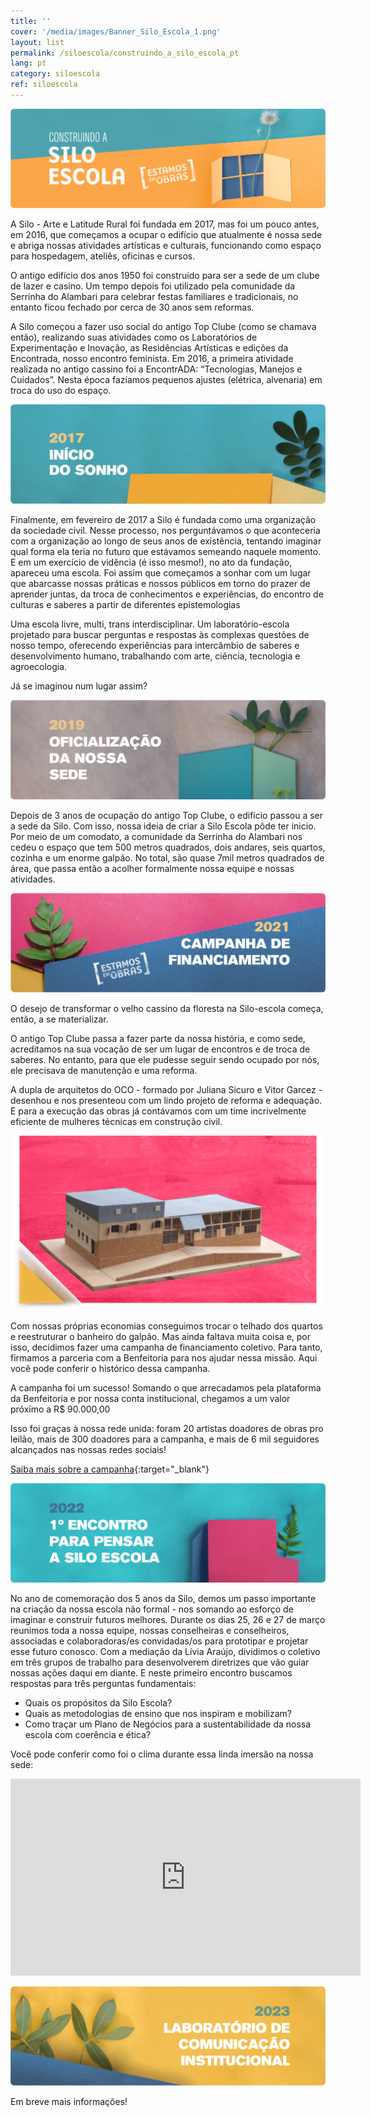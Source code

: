 ```yaml
---
title: ''
cover: '/media/images/Banner_Silo_Escola_1.png'
layout: list
permalink: /siloescola/construindo_a_silo_escola_pt
lang: pt
category: siloescola
ref: siloescola
---
```



![](/media/images/Banner_Silo_Escola_1.png)

A Silo - Arte e Latitude Rural foi fundada em 2017, mas foi um pouco antes, em 2016, que começamos a ocupar o edifício que atualmente é nossa sede e abriga nossas atividades artísticas e culturais, funcionando como espaço para hospedagem, ateliês, oficinas e cursos. 

O antigo edifício dos anos 1950 foi construído para ser a sede de um clube de lazer e casino. Um tempo depois foi utilizado pela comunidade da Serrinha do Alambari para celebrar festas familiares e tradicionais, no entanto ficou fechado por cerca de 30 anos sem reformas.

A Silo começou a fazer uso social do antigo Top Clube (como se chamava então), realizando suas atividades como  os Laboratórios de Experimentação e Inovação, as Residências Artísticas e edições da Encontrada, nosso encontro feminista. Em 2016, a primeira atividade realizada no antigo cassino foi a EncontrADA: “Tecnologias, Manejos e Cuidados”. Nesta época fazíamos pequenos ajustes (elétrica, alvenaria) em troca do uso do espaço. 

![](/media/images/Banner_Silo_Escola_2.png)

Finalmente, em fevereiro de 2017 a Silo é fundada como uma organização da sociedade civil. Nesse processo, nos perguntávamos o que aconteceria com a organização ao longo de seus anos de existência, tentando imaginar qual forma ela teria no futuro que estávamos semeando naquele momento. E em um exercício de vidência (é isso mesmo!), no ato da fundação, apareceu uma escola. Foi assim que começamos a sonhar com um lugar que abarcasse nossas práticas e nossos públicos em torno do prazer de aprender juntas, da troca de conhecimentos e experiências, do encontro de culturas e saberes a partir de diferentes epistemologias 

Uma escola livre, multi, trans interdisciplinar. Um laboratório-escola projetado para buscar perguntas e respostas às complexas questões de nosso tempo, oferecendo experiências para intercâmbio de saberes e desenvolvimento humano, trabalhando com arte, ciência, tecnologia e agroecologia.

Já se imaginou num lugar assim?

![](/media/images/Banner_Silo_Escola_3.png)

Depois de 3 anos de ocupação do antigo Top Clube, o edifício passou a ser a sede da Silo. Com isso, nossa ideia de criar a Silo Escola pôde ter inicio. Por meio de um comodato, a comunidade da Serrinha do Alambari nos cedeu o espaço que tem 500 metros quadrados, dois andares, seis quartos, cozinha e um enorme galpão. No total, são quase 7mil metros quadrados de área, que passa então a acolher formalmente nossa equipe e nossas atividades. 

![](/media/images/Banner_Silo_Escola_4.png)

O desejo de transformar o velho cassino da floresta na Silo-escola começa, então, a se materializar.

O antigo Top Clube passa a fazer parte da nossa história, e como sede, acreditamos na sua vocação de ser um lugar de encontros e de troca de saberes. No entanto, para que ele pudesse seguir sendo ocupado por nós, ele precisava de manutenção e uma reforma.

A dupla de arquitetos do OCO - formado por Juliana Sicuro e Vitor Garcez -  desenhou e nos presenteou com um lindo projeto de reforma e adequação. E para a execução das obras já contávamos com um time incrivelmente eficiente de mulheres técnicas em construção civil.

![](/media/images/DshAP1K.jpg)

Com nossas próprias economias conseguimos trocar o telhado dos quartos e reestruturar o banheiro do galpão. Mas ainda faltava muita coisa e, por isso, decidimos fazer uma campanha de financiamento coletivo. Para tanto, firmamos a parceria com a Benfeitoria para nos ajudar nessa missão. Aqui você pode conferir o histórico dessa campanha.

A campanha foi um sucesso! Somando o que arrecadamos pela plataforma da Benfeitoria e por nossa conta institucional, chegamos a um valor próximo a R$ 90.000,00

Isso foi graças à nossa rede unida: foram 20 artistas doadores de obras pro leilão, mais de 300 doadores para a campanha, e mais de 6 mil seguidores alcançados nas nossas redes sociais! 

[Saiba mais sobre a campanha](https://youtu.be/nzDjyonf0kw){:target="_blank"}

![](/media/images/Banner_Silo_Escola_5.png)

No ano de comemoração dos 5 anos da Silo, demos um passo importante na criação da nossa escola não formal - nos somando ao esforço de imaginar e construir futuros melhores. Durante os dias 25, 26 e 27 de março reunimos toda a nossa equipe, nossas conselheiras e conselheiros, associadas e colaboradoras/es convidadas/os para prototipar e projetar esse futuro conosco.
Com a mediação da Lívia Araújo, dividimos o coletivo em três grupos de trabalho para desenvolverem diretrizes que vão guiar nossas ações daqui em diante. E neste primeiro encontro buscamos respostas para três perguntas fundamentais:

* Quais os propósitos da Silo Escola?
* Quais as metodologias de ensino que nos inspiram e mobilizam?
* Como traçar um Plano de Negócios para a sustentabilidade da nossa escola com coerência e ética?

Você pode conferir como foi o clima durante essa linda imersão na nossa sede:

<div class="video-wrapper video-wrapper-16x9">
  <iframe width="560" height="315" src="https://www.youtube.com/embed/videoseries?list=PL1H9MV88EWPr3YtvuaDl-Wu2OCcvN7c-z" title="YouTube video player" frameborder="0" allow="accelerometer; autoplay; clipboard-write; encrypted-media; gyroscope; picture-in-picture; web-share" allowfullscreen></iframe>
</div>

![](/media/images/Banner_Silo_Escola_6.png)

Em breve mais informações!
